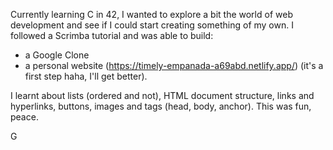 Currently learning C in 42, I wanted to explore a bit the world of web development and see if I could start creating something of my own. I followed a Scrimba tutorial and was able to build:
* a Google Clone
* a personal website (https://timely-empanada-a69abd.netlify.app/) (it's a first step haha, I'll get better).

I learnt about lists (ordered and not), HTML document structure, links and hyperlinks, buttons, images and tags (head, body, anchor). This was fun, peace. 

G